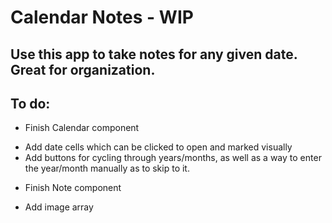 # Calendar Notes - WIP

## Use this app to take notes for any given date. Great for organization.

## To do:

* Finish Calendar component
 - Add date cells which can be clicked to open and marked visually
 - Add buttons for cycling through years/months, as well as a way to enter the year/month manually as to skip to it.
* Finish Note component
 - Add image array